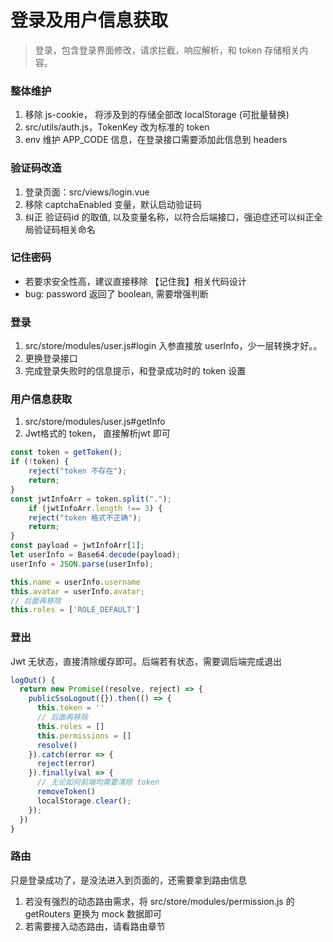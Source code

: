 # 登录及用户信息获取

> 登录，包含登录界面修改，请求拦截，响应解析，和 token 存储相关内容。

### 整体维护
1. 移除 js-cookie， 将涉及到的存储全部改 localStorage (可批量替换)
2. src/utils/auth.js，TokenKey 改为标准的 token
3. env 维护 APP_CODE 信息，在登录接口需要添加此信息到 headers

### 验证码改造
1. 登录页面：src/views/login.vue
2. 移除 captchaEnabled 变量，默认启动验证码
3. 纠正 验证码id 的取值, 以及变量名称，以符合后端接口，强迫症还可以纠正全局验证码相关命名

### 记住密码
- 若要求安全性高，建议直接移除 【记住我】相关代码设计
- bug: password 返回了 boolean, 需要增强判断


### 登录
1. src/store/modules/user.js#login 入参直接放 userInfo，少一层转换才好。。
2. 更换登录接口
3. 完成登录失败时的信息提示，和登录成功时的 token 设置


### 用户信息获取
1. src/store/modules/user.js#getInfo
2. Jwt格式的 token， 直接解析jwt 即可
```javascript
const token = getToken();
if (!token) {
    reject("token 不存在");
    return;
}
const jwtInfoArr = token.split(".");
    if (jwtInfoArr.length !== 3) {
    reject("token 格式不正确");
    return;
}
const payload = jwtInfoArr[1];
let userInfo = Base64.decode(payload);
userInfo = JSON.parse(userInfo);

this.name = userInfo.username
this.avatar = userInfo.avatar;
// 后面再移除
this.roles = ['ROLE_DEFAULT']
```

### 登出
Jwt 无状态，直接清除缓存即可。后端若有状态，需要调后端完成退出
```javascript
logOut() {
  return new Promise((resolve, reject) => {
    publicSsoLogout({}).then(() => {
      this.token = ''
      // 后面再移除
      this.roles = []
      this.permissions = []
      resolve()
    }).catch(error => {
      reject(error)
    }).finally(val => {
      // 无论如何前端均需要清除 token
      removeToken()
      localStorage.clear();
    });
  })
}
```

### 路由
只是登录成功了，是没法进入到页面的，还需要拿到路由信息
1. 若没有强烈的动态路由需求，将 src/store/modules/permission.js 的getRouters 更换为 mock 数据即可
2. 若需要接入动态路由，请看路由章节
